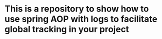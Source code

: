 <h1>This is a repository to show how to use spring AOP with logs to facilitate global tracking in your project</h1>
